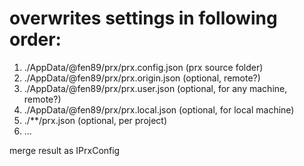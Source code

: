 # overwrites settings in following order:

1. ./AppData/@fen89/prx/prx.config.json (prx source folder)
2. ./AppData/@fen89/prx/prx.origin.json (optional, remote?)
3. ./AppData/@fen89/prx/prx.user.json (optional, for any machine, remote?)
4. ./AppData/@fen89/prx/prx.local.json (optional, for local machine)
5. ./**/prx.json (optional, per project)
6. ...

merge result as IPrxConfig 

